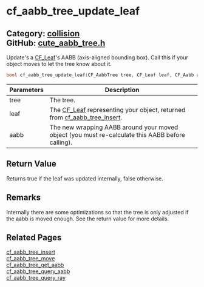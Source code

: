 [](../header.md ':include')

# cf_aabb_tree_update_leaf

Category: [collision](https://github.com/RandyGaul/cute_framework/blob/master/docs/api_reference?id=collision)  
GitHub: [cute_aabb_tree.h](https://github.com/RandyGaul/cute_framework/blob/master/include/cute_aabb_tree.h)  
---

Update's a [CF_Leaf](https://github.com/RandyGaul/cute_framework/blob/master/docs/collision/cf_leaf.md)'s AABB (axis-aligned bounding box). Call this if your object moves to let the tree know about it.

```cpp
bool cf_aabb_tree_update_leaf(CF_AabbTree tree, CF_Leaf leaf, CF_Aabb aabb);
```

Parameters | Description
--- | ---
tree | The tree.
leaf | The [CF_Leaf](https://github.com/RandyGaul/cute_framework/blob/master/docs/collision/cf_leaf.md) representing your object, returned from [cf_aabb_tree_insert](https://github.com/RandyGaul/cute_framework/blob/master/docs/collision/cf_aabb_tree_insert.md).
aabb | The new wrapping AABB around your moved object (you must re-calculate this AABB before calling).

## Return Value

Returns true if the leaf was updated internally, false otherwise.

## Remarks

Internally there are some optimizations so that the tree is only adjusted if the aabb is moved enough. See the return value for more details.

## Related Pages

[cf_aabb_tree_insert](https://github.com/RandyGaul/cute_framework/blob/master/docs/collision/cf_aabb_tree_insert.md)  
[cf_aabb_tree_move](https://github.com/RandyGaul/cute_framework/blob/master/docs/collision/cf_aabb_tree_move.md)  
[cf_aabb_tree_get_aabb](https://github.com/RandyGaul/cute_framework/blob/master/docs/collision/cf_aabb_tree_get_aabb.md)  
[cf_aabb_tree_query_aabb](https://github.com/RandyGaul/cute_framework/blob/master/docs/collision/cf_aabb_tree_query_aabb.md)  
[cf_aabb_tree_query_ray](https://github.com/RandyGaul/cute_framework/blob/master/docs/collision/cf_aabb_tree_query_ray.md)  
